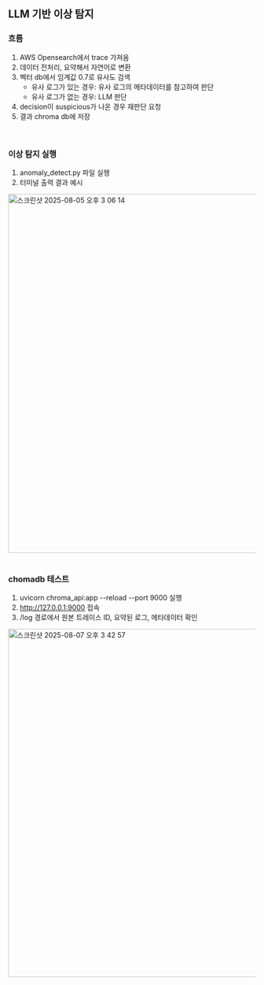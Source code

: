 LLM 기반 이상 탐지
--- 

### 흐름
1. AWS Opensearch에서 trace 가져옴
2. 데이터 전처리, 요약해서 자연어로 변환
3. 벡터 db에서 임계값 0.7로 유사도 검색 
   * 유사 로그가 있는 경우: 유사 로그의 메타데이터를 참고하여 판단
   * 유사 로그가 없는 경우: LLM 판단
4. decision이 suspicious가 나온 경우 재판단 요청
5. 결과 chroma db에 저장
<br>


### 이상 탐지 실행
1. anomaly_detect.py 파일 실행
2. 터미널 출력 결과 예시
<img width="1110" height="729" alt="스크린샷 2025-08-05 오후 3 06 14" src="https://github.com/user-attachments/assets/508c9c56-8082-4226-a6d0-a11ebb9a1d42" />

<br>
<br>




### chomadb 테스트
1. uvicorn chroma_api:app --reload --port 9000 실행
2. http://127.0.0.1:9000 접속
3. /log 경로에서 원본 트레이스 ID, 요약된 로그, 메타데이터 확인
<img width="1437" height="707" alt="스크린샷 2025-08-07 오후 3 42 57" src="https://github.com/user-attachments/assets/07ff5892-567a-4573-bc77-7c1615f761c1" />

